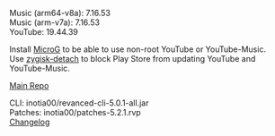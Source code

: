 Music (arm64-v8a): 7.16.53  
Music (arm-v7a): 7.16.53  
YouTube: 19.44.39  

Install [MicroG](https://github.com/ReVanced/GmsCore/releases) to be able to use non-root YouTube or YouTube-Music.  
Use [zygisk-detach](https://github.com/j-hc/zygisk-detach) to block Play Store from updating YouTube and YouTube-Music.  

[Main Repo](https://github.com/NoName-exe/revanced-extended)
  
CLI: inotia00/revanced-cli-5.0.1-all.jar  
Patches: inotia00/patches-5.2.1.rvp  
[Changelog](https://github.com/inotia00/revanced-patches/releases/tag/v5.2.1)  
